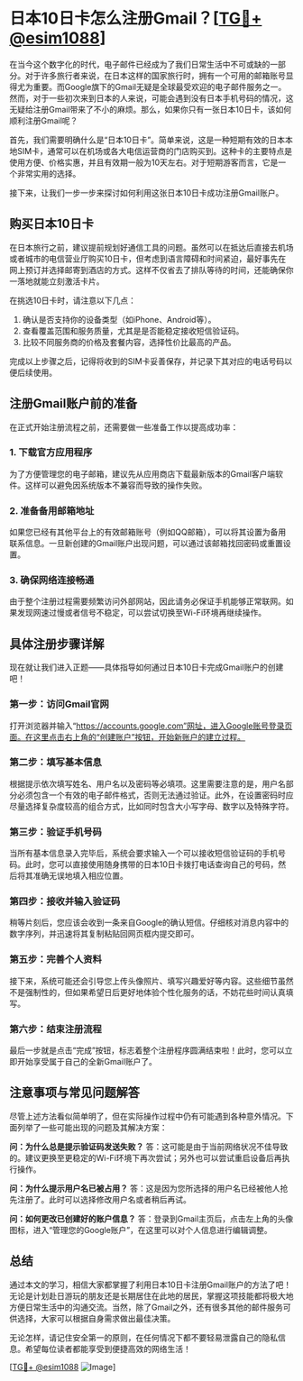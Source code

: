 # 日本10日卡怎么注册Gmail？[[TG💪+ @esim1088](https://t.me/s/esim1088)]

在当今这个数字化的时代，电子邮件已经成为了我们日常生活中不可或缺的一部分。对于许多旅行者来说，在日本这样的国家旅行时，拥有一个可用的邮箱账号显得尤为重要。而Google旗下的Gmail无疑是全球最受欢迎的电子邮件服务之一。然而，对于一些初次来到日本的人来说，可能会遇到没有日本手机号码的情况，这无疑给注册Gmail带来了不小的麻烦。那么，如果你只有一张日本10日卡，该如何顺利注册Gmail呢？

首先，我们需要明确什么是“日本10日卡”。简单来说，这是一种短期有效的日本本地SIM卡，通常可以在机场或各大电信运营商的门店购买到。这种卡的主要特点是使用方便、价格实惠，并且有效期一般为10天左右。对于短期游客而言，它是一个非常实用的选择。

接下来，让我们一步一步来探讨如何利用这张日本10日卡成功注册Gmail账户。

## 购买日本10日卡

在日本旅行之前，建议提前规划好通信工具的问题。虽然可以在抵达后直接去机场或者城市的电信营业厅购买10日卡，但考虑到语言障碍和时间紧迫，最好事先在网上预订并选择邮寄到酒店的方式。这样不仅省去了排队等待的时间，还能确保你一落地就能立刻激活卡片。

在挑选10日卡时，请注意以下几点：
1. 确认是否支持你的设备类型（如iPhone、Android等）。
2. 查看覆盖范围和服务质量，尤其是是否能稳定接收短信验证码。
3. 比较不同服务商的价格及套餐内容，选择性价比最高的产品。

完成以上步骤之后，记得将收到的SIM卡妥善保存，并记录下其对应的电话号码以便后续使用。

## 注册Gmail账户前的准备

在正式开始注册流程之前，还需要做一些准备工作以提高成功率：

### 1. 下载官方应用程序
为了方便管理您的电子邮箱，建议先从应用商店下载最新版本的Gmail客户端软件。这样可以避免因系统版本不兼容而导致的操作失败。

### 2. 准备备用邮箱地址
如果您已经有其他平台上的有效邮箱账号（例如QQ邮箱），可以将其设置为备用联系信息。一旦新创建的Gmail账户出现问题，可以通过该邮箱找回密码或重置设置。

### 3. 确保网络连接畅通
由于整个注册过程需要频繁访问外部网站，因此请务必保证手机能够正常联网。如果发现网速过慢或者信号不稳定，可以尝试切换至Wi-Fi环境再继续操作。

## 具体注册步骤详解

现在就让我们进入正题——具体指导如何通过日本10日卡完成Gmail账户的创建吧！

### 第一步：访问Gmail官网
打开浏览器并输入“https://accounts.google.com”网址，进入Google账号登录页面。在这里点击右上角的“创建账户”按钮，开始新账户的建立过程。

### 第二步：填写基本信息
根据提示依次填写姓名、用户名以及密码等必填项。这里需要注意的是，用户名部分必须包含一个有效的电子邮件格式，否则无法通过验证。此外，在设置密码时应尽量选择复杂度较高的组合方式，比如同时包含大小写字母、数字以及特殊字符。

### 第三步：验证手机号码
当所有基本信息录入完毕后，系统会要求输入一个可以接收短信验证码的手机号码。此时，您可以直接使用随身携带的日本10日卡拨打电话查询自己的号码，然后将其准确无误地填入相应位置。

### 第四步：接收并输入验证码
稍等片刻后，您应该会收到一条来自Google的确认短信。仔细核对消息内容中的数字序列，并迅速将其复制粘贴回网页框内提交即可。

### 第五步：完善个人资料
接下来，系统可能还会引导您上传头像照片、填写兴趣爱好等内容。这些细节虽然不是强制性的，但如果希望日后更好地体验个性化服务的话，不妨花些时间认真填写。

### 第六步：结束注册流程
最后一步就是点击“完成”按钮，标志着整个注册程序圆满结束啦！此时，您可以立即开始享受属于自己的全新Gmail账户了。

## 注意事项与常见问题解答

尽管上述方法看似简单明了，但在实际操作过程中仍有可能遇到各种意外情况。下面列举了一些可能出现的问题及其解决方案：

**问：为什么总是提示验证码发送失败？**
答：这可能是由于当前网络状况不佳导致的。建议更换至更稳定的Wi-Fi环境下再次尝试；另外也可以尝试重启设备后再执行操作。

**问：为什么提示用户名已被占用？**
答：这是因为您所选择的用户名已经被他人抢先注册了。此时可以选择修改用户名或者稍后再试。

**问：如何更改已创建好的账户信息？**
答：登录到Gmail主页后，点击左上角的头像图标，进入“管理您的Google账户”，在这里可以对个人信息进行编辑调整。

## 总结

通过本文的学习，相信大家都掌握了利用日本10日卡注册Gmail账户的方法了吧！无论是计划赴日游玩的朋友还是长期居住在此地的居民，掌握这项技能都将极大地方便日常生活中的沟通交流。当然，除了Gmail之外，还有很多其他的邮件服务可供选择，大家可以根据自身需求做出最佳决策。

无论怎样，请记住安全第一的原则，在任何情况下都不要轻易泄露自己的隐私信息。希望每位读者都能享受到便捷高效的网络生活！

[[TG💪+ @esim1088](https://t.me/s/esim1088) ![Image](https://i.postimg.cc/4NQfJmqS/Snipaste-2025-05-13-00-14-12.png)]